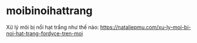 # moibinoihattrang
Xử lý môi bị nổi hạt trắng như thế nào: https://nataliepmu.com/xu-ly-moi-bi-noi-hat-trang-fordyce-tren-moi
